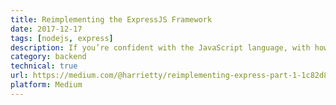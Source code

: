 ```yaml
---
title: Reimplementing the ExpressJS Framework
date: 2017-12-17
tags: [nodejs, express]
description: If you’re confident with the JavaScript language, with how HTTP works, and with how Express itself works, this is a great little project, giving you plenty of opportunities to solve small but tricky problems and use a range of JS language features.
category: backend
technical: true
url: https://medium.com/@harrietty/reimplementing-express-part-1-1c82d8fe5e01
platform: Medium
---
```


